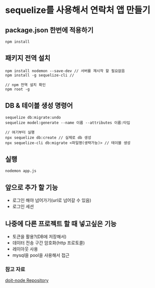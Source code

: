 # sequelize를 사용해서 연락처 앱 만들기
## package.json 한번에 적용하기

```
npm install
```
## 패키지 전역 설치
```
npm install nodemon --save-dev // 서버를 재시작 할 필요없음
npm install -g sequelize-cli //

// npm 전역 설치 확인
npm root -g
```
## DB & 테이블 생성 명령어
```
sequelize db:migrate:undo
sequelize model:generate --name 이름 --attributes 이름:타입

// 여기부터 실행
npx sequelize db:create // 실제로 db 생성
npx sequelize-cli db:migrate <파일명(생략가능)> // 테이블 생성
```
## 실행
```
nodemon app.js
```
## 앞으로 추가 할 기능
  - 로그인 해야 넘어가기(url로 넘어갈 수 있음)
  - 로그인 세션

## 나중에 다른 프로젝트 할 때 넣고싶은 기능
  - 토큰을 활용?(DB에 저장해서)
  - 데이터 전송 구간 암호화(http 프로토콜)
  - 레이아웃 사용
  - mysql을 pool을 사용해서 접근
    
### 참고 자료

[doit-node Repository](https://github.com/funnycom/doit-node)
